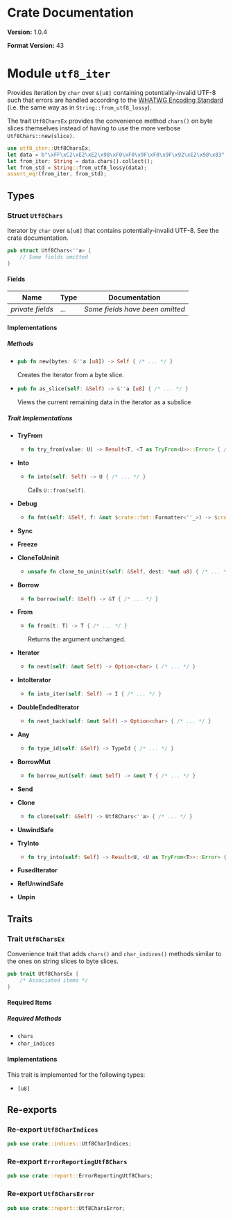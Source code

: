 # Crate Documentation

**Version:** 1.0.4

**Format Version:** 43

# Module `utf8_iter`

Provides iteration by `char` over `&[u8]` containing potentially-invalid
UTF-8 such that errors are handled according to the [WHATWG Encoding
Standard](https://encoding.spec.whatwg.org/#utf-8-decoder) (i.e. the same
way as in `String::from_utf8_lossy`).

The trait `Utf8CharsEx` provides the convenience method `chars()` on
byte slices themselves instead of having to use the more verbose
`Utf8Chars::new(slice)`.

```rust
use utf8_iter::Utf8CharsEx;
let data = b"\xFF\xC2\xE2\xE2\x98\xF0\xF0\x9F\xF0\x9F\x92\xE2\x98\x83";
let from_iter: String = data.chars().collect();
let from_std = String::from_utf8_lossy(data);
assert_eq!(from_iter, from_std);
```

## Types

### Struct `Utf8Chars`

Iterator by `char` over `&[u8]` that contains
potentially-invalid UTF-8. See the crate documentation.

```rust
pub struct Utf8Chars<''a> {
    // Some fields omitted
}
```

#### Fields

| Name | Type | Documentation |
|------|------|---------------|
| *private fields* | ... | *Some fields have been omitted* |

#### Implementations

##### Methods

- ```rust
  pub fn new(bytes: &''a [u8]) -> Self { /* ... */ }
  ```
  Creates the iterator from a byte slice.

- ```rust
  pub fn as_slice(self: &Self) -> &''a [u8] { /* ... */ }
  ```
  Views the current remaining data in the iterator as a subslice

##### Trait Implementations

- **TryFrom**
  - ```rust
    fn try_from(value: U) -> Result<T, <T as TryFrom<U>>::Error> { /* ... */ }
    ```

- **Into**
  - ```rust
    fn into(self: Self) -> U { /* ... */ }
    ```
    Calls `U::from(self)`.

- **Debug**
  - ```rust
    fn fmt(self: &Self, f: &mut $crate::fmt::Formatter<''_>) -> $crate::fmt::Result { /* ... */ }
    ```

- **Sync**
- **Freeze**
- **CloneToUninit**
  - ```rust
    unsafe fn clone_to_uninit(self: &Self, dest: *mut u8) { /* ... */ }
    ```

- **Borrow**
  - ```rust
    fn borrow(self: &Self) -> &T { /* ... */ }
    ```

- **From**
  - ```rust
    fn from(t: T) -> T { /* ... */ }
    ```
    Returns the argument unchanged.

- **Iterator**
  - ```rust
    fn next(self: &mut Self) -> Option<char> { /* ... */ }
    ```

- **IntoIterator**
  - ```rust
    fn into_iter(self: Self) -> I { /* ... */ }
    ```

- **DoubleEndedIterator**
  - ```rust
    fn next_back(self: &mut Self) -> Option<char> { /* ... */ }
    ```

- **Any**
  - ```rust
    fn type_id(self: &Self) -> TypeId { /* ... */ }
    ```

- **BorrowMut**
  - ```rust
    fn borrow_mut(self: &mut Self) -> &mut T { /* ... */ }
    ```

- **Send**
- **Clone**
  - ```rust
    fn clone(self: &Self) -> Utf8Chars<''a> { /* ... */ }
    ```

- **UnwindSafe**
- **TryInto**
  - ```rust
    fn try_into(self: Self) -> Result<U, <U as TryFrom<T>>::Error> { /* ... */ }
    ```

- **FusedIterator**
- **RefUnwindSafe**
- **Unpin**
## Traits

### Trait `Utf8CharsEx`

Convenience trait that adds `chars()` and `char_indices()` methods
similar to the ones on string slices to byte slices.

```rust
pub trait Utf8CharsEx {
    /* Associated items */
}
```

#### Required Items

##### Required Methods

- `chars`
- `char_indices`

#### Implementations

This trait is implemented for the following types:

- `[u8]`

## Re-exports

### Re-export `Utf8CharIndices`

```rust
pub use crate::indices::Utf8CharIndices;
```

### Re-export `ErrorReportingUtf8Chars`

```rust
pub use crate::report::ErrorReportingUtf8Chars;
```

### Re-export `Utf8CharsError`

```rust
pub use crate::report::Utf8CharsError;
```

